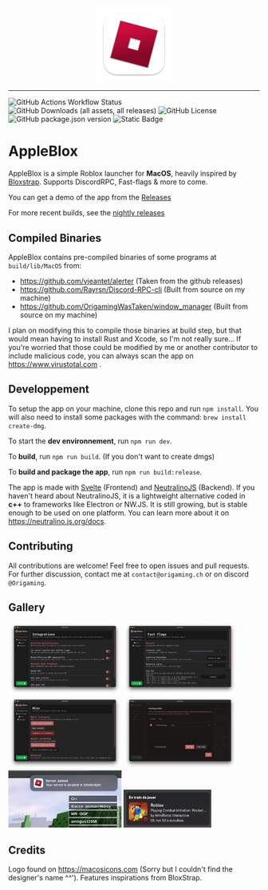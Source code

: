 <div align="center">
    <img src=".github/assets/logo.png" style="width:30%;">
</div>

---
![GitHub Actions Workflow Status](https://img.shields.io/github/actions/workflow/status/OrigamingWasTaken/appleblox/build.yml?color=%23F43F5E)
![GitHub Downloads (all assets, all releases)](https://img.shields.io/github/downloads/OrigamingWasTaken/appleblox/total?color=%23F43F5E)
![GitHub License](https://img.shields.io/github/license/OrigamingWasTaken/appleblox?color=%23F43F5E)
![GitHub package.json version](https://img.shields.io/github/package-json/v/OrigamingWasTaken/appleblox?color=%23F43F5E)
![Static Badge](https://img.shields.io/badge/built_with_apples-%23F43F5E)

# AppleBlox

AppleBlox is a simple Roblox launcher for **MacOS**, heavily inspired by [Bloxstrap](https://github.com/pizzaboxer/bloxstrap).
Supports DiscordRPC, Fast-flags & more to come.

You can get a demo of the app from the [Releases](https://github.com/OrigamingWasTaken/appleblox/releases/latest)

For more recent builds, see the [nightly releases](https://nightly.link/OrigamingWasTaken/appleblox/workflows/build/main?preview)

## Compiled Binaries

AppleBlox contains pre-compiled binaries of some programs at `build/lib/MacOS` from:
- https://github.com/vjeantet/alerter (Taken from the github releases)
- https://github.com/Rayrsn/Discord-RPC-cli (Built from source on my machine)
- https://github.com/OrigamingWasTaken/window_manager (Built from source on my machine)

I plan on modifying this to compile those binaries at build step, but that would mean having to install Rust and Xcode, so I'm not really sure...
If you're worried that those could be modified by me or another contributor to include malicious code, you can always scan the app on https://www.virustotal.com .

## Developpement

To setup the app on your machine, clone this repo and run `npm install`. You will also need to install some packages with the command: `brew install create-dmg`.

To start the **dev environnement**, run `npm run dev`.

To **build**, run `npm run build`. (If you don't want to create dmgs)

To **build and package the app**, run `npm run build:release`.

The app is made with [Svelte](https://svelte.dev) (Frontend) and [NeutralinoJS](https://neutralino.js.org) (Backend).
If you haven't heard about NeutralinoJS, it is a lightweight alternative coded in **c++** to frameworks like Electron or NW.JS. It is still growing, but is stable enough to be used on one platform. You can learn more about it on https://neutralino.js.org/docs.

## Contributing

All contributions are welcome! Feel free to open issues and pull requests. For further discussion, contact me at `contact@origaming.ch` or on discord `@Origaming`.

## Gallery

<div float="left">
    <img src=".github/assets/src1.png" style="width:45%;">
    <img src=".github/assets/src2.png" style="width:45%;">
    <img src=".github/assets/src3.png" style="width:45%;">
    <img src=".github/assets/src4.png" style="width:45%;">
    <img src=".github/assets/src5.png" style="width:45%;">
    <img src=".github/assets/src6.png" style="width:35%;">
</div>

## Credits

Logo found on https://macosicons.com (Sorry but I couldn't find the designer's name ^^').
Features inspirations from BloxStrap.
